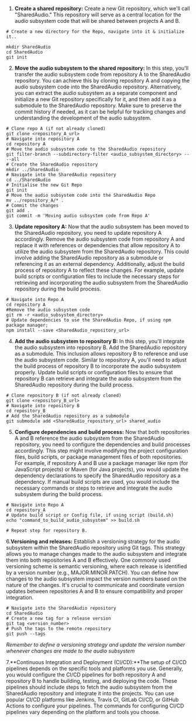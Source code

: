 1. **Create a shared repository:** 
Create a new Git repository, which we'll call 
"SharedAudio." This repository will serve as a central location for the audio
subsystem code that will be shared between projects A and B. 
```
# Create a new directory for the Repo, navigate into it & initialize it..

mkdir SharedAudio
cd SharedAudio
git init
```
2. **Move the audio subsystem to the shared repository:** In this step, you'll transfer the 
audio subsystem code from repository A to the SharedAudio repository. You can 
achieve this by cloning repository A and copying the audio subsystem code into the 
SharedAudio repository. Alternatively, you can extract the audio subsystem as a 
separate component and initialize a new Git repository specifically for it, and then add 
it as a submodule to the SharedAudio repository. Make sure to preserve the commit 
history if needed, as it can be helpful for tracking changes and understanding the 
development of the audio subsystem.
```
# Clone repo A (if not already cloned)
git clone <repository_A_url>
# Navigate into repository A
cd repository A
# Move the audio subsystem code to the SharedAudio repository
git filter-branch --subdirectory-filter <audio_subsystem_directory> -- --all
# Create the SharedAudio repository
mkdir ../SharedAudio
# Navigate into the SharedAudio repository
cd ../SharedAudio
# Initialise the new Git Repo
git init
# Move the audio subsystem code into the SharedAudio Repo
mv ../repository_A/* .
# Commit the changes
git add .
git commit -m 'Moving audio subsystem code from Repo A'
```
3. **Update repository A:** Now that the audio subsystem has been moved to the 
SharedAudio repository, you need to update repository A accordingly. Remove the 
audio subsystem code from repository A and replace it with references or 
dependencies that allow repository A to utilize the audio subsystem from the 
SharedAudio repository. This could involve adding the SharedAudio repository as a 
submodule or referencing it as an external dependency. Additionally, adjust the build 
process of repository A to reflect these changes. For example, update build scripts or 
configuration files to include the necessary steps for retrieving and incorporating the 
audio subsystem from the SharedAudio repository during the build process.
```
# Navigate into Repo A
cd repository A
#Remove the audio subsystem code
git rm -r <audio_subsystem_directory>
# Update dependencies to use the SharedAudio Repo, if using npm package manager;
npm install --save <SharedAudio_repository_url>
```
4. **Add the audio subsystem to repository B:** In this step, you'll integrate the audio 
subsystem into repository B. Add the SharedAudio repository as a submodule. This inclusion allows repository B to reference and use 
the audio subsystem code. Similar to repository A, you'll need to adjust the build 
process of repository B to incorporate the audio subsystem properly. Update build 
scripts or configuration files to ensure that repository B can retrieve and integrate the 
audio subsystem from the SharedAudio repository during the build process.
```
# Clone repository B (if not already cloned)
git clone <repository_B_url>
# Navigate into repository B
cd repository_B
# Add the SharedAudio repository as a submodule
git submodule add <SharedAudio_repository_url> shared_audio
```
5. **Configure dependencies and build process:** Now that both repositories A and B 
reference the audio subsystem from the SharedAudio repository, you need to 
configure the dependencies and build processes accordingly. This step might involve 
modifying the project configuration files, build scripts, or package management files 
of both repositories. For example, if repository A and B use a package manager like 
npm (for JavaScript projects) or Maven (for Java projects), you would update the 
dependency declarations to specify the SharedAudio repository as a dependency. If 
manual build scripts are used, you would include the necessary commands or steps to 
retrieve and integrate the audio subsystem during the build process.
```
# Navigate into Repo A
cd repository_A
# Update build script or Config file, if using script (build.sh)
echo "command_to_build_audio_subsystem" >> build.sh

# Repeat step for repository B.
```
6.**Versioning and releases:** Establish a versioning strategy for the audio subsystem 
within the SharedAudio repository using Git tags. This strategy allows you to manage changes made 
to the audio subsystem and integrate them into both repositories A and B effectively. 
One commonly used versioning scheme is semantic versioning, where each release is 
identified by a version number (e.g., MAJOR.MINOR.PATCH). You can define how 
changes to the audio subsystem impact the version numbers based on the nature of the 
changes. It's crucial to communicate and coordinate version updates between 
repositories A and B to ensure compatibility and proper integration.
```
# Navigate into the SharedAudio repository
cd SharedAudio
# Create a new tag for a release version
git tag <version_number>
# Push the tags to the remote repository
git push --tags
```
*Remember to define a versioning strategy and update the version number whenever changes are made to the audio subsystem*

7.**Continuous Integration and Deployment (CI/CD):**The setup of CI/CD pipelines depends on the specific tools and platforms you use. Generally, 
you would configure the CI/CD pipelines for both repository A and repository B to handle 
building, testing, and deploying the code. These pipelines should include steps to fetch the 
audio subsystem from the SharedAudio repository and integrate it into the projects. You can 
use popular CI/CD platforms like Jenkins, Travis CI, GitLab CI/CD, or GitHub Actions to 
configure your pipelines.
The commands for configuring CI/CD pipelines vary depending on the platform and tools 
you choose.